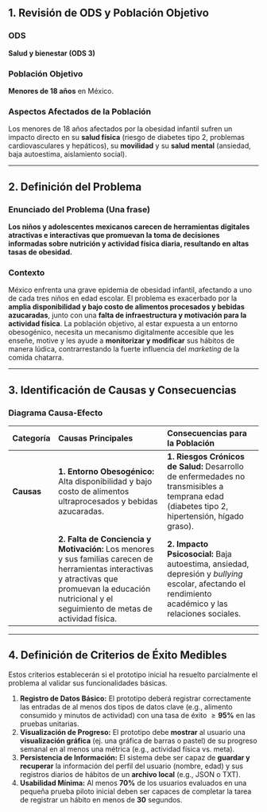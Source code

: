 ## 1. Revisión de ODS y Población Objetivo

### ODS
**Salud y bienestar (ODS 3)**

### Población Objetivo
**Menores de 18 años** en México.

### Aspectos Afectados de la Población
Los menores de 18 años afectados por la obesidad infantil sufren un impacto directo en su **salud física** (riesgo de diabetes tipo 2, problemas cardiovasculares y hepáticos), su **movilidad** y su **salud mental** (ansiedad, baja autoestima, aislamiento social).

---

## 2. Definición del Problema

### Enunciado del Problema (Una frase)
**Los niños y adolescentes mexicanos carecen de herramientas digitales atractivas e interactivas que promuevan la toma de decisiones informadas sobre nutrición y actividad física diaria, resultando en altas tasas de obesidad.**

### Contexto
México enfrenta una grave epidemia de obesidad infantil, afectando a uno de cada tres niños en edad escolar. El problema es exacerbado por la **amplia disponibilidad y bajo costo de alimentos procesados y bebidas azucaradas**, junto con una **falta de infraestructura y motivación para la actividad física**. La población objetivo, al estar expuesta a un entorno obesogénico, necesita un mecanismo digitalmente accesible que les enseñe, motive y les ayude a **monitorizar y modificar** sus hábitos de manera lúdica, contrarrestando la fuerte influencia del *marketing* de la comida chatarra.

---

## 3. Identificación de Causas y Consecuencias

### Diagrama Causa-Efecto

| Categoría | Causas Principales | Consecuencias para la Población |
| :--- | :--- | :--- |
| **Causas** | **1. Entorno Obesogénico:** Alta disponibilidad y bajo costo de alimentos ultraprocesados y bebidas azucaradas. | **1. Riesgos Crónicos de Salud:** Desarrollo de enfermedades no transmisibles a temprana edad (diabetes tipo 2, hipertensión, hígado graso). |
| | **2. Falta de Conciencia y Motivación:** Los menores y sus familias carecen de herramientas interactivas y atractivas que promuevan la educación nutricional y el seguimiento de metas de actividad física. | **2. Impacto Psicosocial:** Baja autoestima, ansiedad, depresión y *bullying* escolar, afectando el rendimiento académico y las relaciones sociales. |

---

## 4. Definición de Criterios de Éxito Medibles

Estos criterios establecerán si el prototipo inicial ha resuelto parcialmente el problema al validar sus funcionalidades básicas.

1.  **Registro de Datos Básico:** El prototipo deberá registrar correctamente las entradas de al menos dos tipos de datos clave (e.g., alimento consumido y minutos de actividad) con una tasa de éxito $\ge \mathbf{95\%}$ en las pruebas unitarias.
2.  **Visualización de Progreso:** El prototipo debe **mostrar** al usuario una **visualización gráfica** (ej. una gráfica de barras o pastel) de su progreso semanal en al menos una métrica (e.g., actividad física vs. meta).
3.  **Persistencia de Información:** El sistema debe ser capaz de **guardar y recuperar** la información del perfil del usuario (nombre, edad) y sus registros diarios de hábitos de un **archivo local** (e.g., JSON o TXT).
4.  **Usabilidad Mínima:** Al menos $\mathbf{70\%}$ de los usuarios evaluados en una pequeña prueba piloto inicial deben ser capaces de completar la tarea de registrar un hábito en menos de $\mathbf{30}$ segundos.
